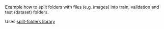 Example how to split folders with files (e.g. images) into train, validation and test (dataset) folders.

Uses [split-folders library](https://github.com/jfilter/split-folders)
